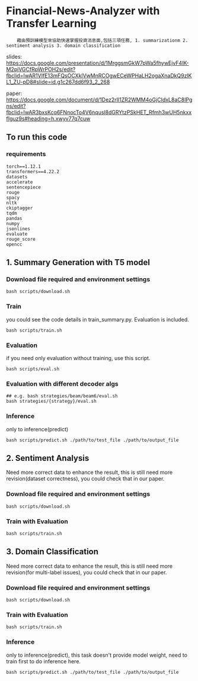 # Financial-News-Analyzer with Transfer Learning
        藉由預訓練模型來協助快速掌握投資消息面,包括三項任務, 1. summarizationm 2. sentiment analysis 3. domain classification
slides: https://docs.google.com/presentation/d/1MrggsmGkW7pWa5fhywEjvF4IK-M2pjVGCfRpWrPOH2s/edit?fbclid=IwAR1VIfE13mFQsOCXklVwMnRCOgwECeWPHaLH2ogaXnaDkQ9zlKL1_ZU-pD8#slide=id.g1c267dd6f93_2_268 

paper: https://docs.google.com/document/d/1Dez2rIl1ZR2WMM4oGjCIdxL8aC8IPgns/edit?fbclid=IwAR3bxsKcq6FNnocTo4V6nqusl8dGRYtzPSkHET_Rfmh3wUH5nkxxfIguz9s#heading=h.xwyv77q7cuw
## To run this code
### requirements
```shell
torch==1.12.1
transformers==4.22.2
datasets
accelerate
sentencepiece
rouge
spacy
nltk
ckiptagger
tqdm
pandas
numpy
jsonlines
evaluate
rouge_score
opencc

```
## 1. Summary Generation with T5 model



### Download file required and environment settings
```shell
bash scripts/download.sh
```

### Train
you could see the code details in train_summary.py.
Evaluation is included.

```shell
bash scripts/train.sh
```
### Evaluation
if you need only evaluation without training, use this script.
```shell
bash scripts/eval.sh
```
### Evaluation with different decoder algs
```shell
## e.g. bash strategies/beam/beam6/eval.sh
bash strategies/{strategy}/eval.sh
```

### Inference
only to inference(predict)
```shell
bash scripts/predict.sh ./path/to/test_file ./path/to/output_file
```

## 2. Sentiment Analysis
Need more correct data to enhance the result, this is still need more revision(dataset correctness), you could check that in our paper.
### Download file required and environment settings
```shell
bash scripts/download.sh
```
### Train with Evaluation
```shell
bash scripts/train.sh
```

## 3. Domain Classification
Need more correct data to enhance the result, this is still need more revision(for multi-label issues), you could check that in our paper.

### Download file required and environment settings
```shell
bash scripts/download.sh
```
### Train with Evaluation
```shell
bash scripts/train.sh
```

### Inference
only to inference(predict), this task doesn't provide model weight, need to train first to do inference here.
```shell
bash scripts/predict.sh ./path/to/test_file ./path/to/output_file
```
